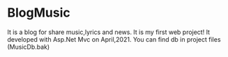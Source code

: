 # BlogMusic
It is a blog for share music,lyrics and news. It is my first web project!
It developed with Asp.Net Mvc on April,2021.
You can find db in project files (MusicDb.bak)
